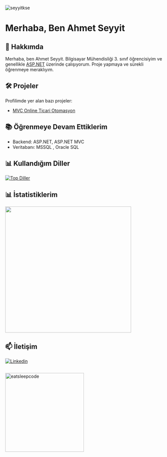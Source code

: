 <p align="left"> 
  <img src="https://komarev.com/ghpvc/?username=seyyitkse&label=Profile%20views&color=0e75b6&style=flat" alt="seyyitkse" /> 
</p>

# Merhaba, Ben Ahmet Seyyit

## 🚀 Hakkımda

Merhaba, ben Ahmet Seyyit. Bilgisayar Mühendisliği 3. sınıf öğrencisiyim ve genellikle [ASP.NET](https://dotnet.microsoft.com/apps/aspnet) üzerinde çalışıyorum. Proje yapmaya ve sürekli öğrenmeye meraklıyım.

## 🛠️ Projeler

Profilimde yer alan bazı projeler:

- [MVC Online Ticari Otomasyon](https://github.com/seyyitkse/MVC_OnlineTicariOtomasyon)

## 📚 Öğrenmeye Devam Ettiklerim

- Backend: ASP.NET, ASP.NET MVC 
- Veritabanı: MSSQL , Oracle SQL

## 📊 Kullandığım Diller

[![Top Diller](https://github-readme-stats.vercel.app/api/top-langs/?username=seyyitkse&layout=compact&langs_count=8&theme=radical)](https://github.com/anuraghazra/github-readme-stats)

## 📊 İstatistiklerim

<img width=400 src='https://github-readme-streak-stats.herokuapp.com/?user=seyyitkse&theme=vue-dark&hide_border=true' />

## 📫 İletişim

[![Linkedin](https://img.shields.io/badge/Linkedin-000000?style=for-the-badge&logo=Linkedin&logoColor=white)](https://www.linkedin.com/in/ahmet-seyyit-kose/)

##
<div align="left">
  <img src="https://github.com/raghavk16/raghavk16/blob/master/giphy.webp" alt="eatsleepcode" width="250" height="250" />
</div>
